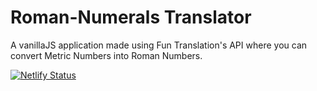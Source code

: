 # Roman-Numerals Translator
 A vanillaJS application made using Fun Translation's API where you can convert Metric Numbers into Roman Numbers.
 
 [![Netlify Status](https://api.netlify.com/api/v1/badges/8894f7ee-332c-4aa4-9d63-09ae62cb493a/deploy-status)](https://app.netlify.com/sites/roman-numeric-translator/deploys)
